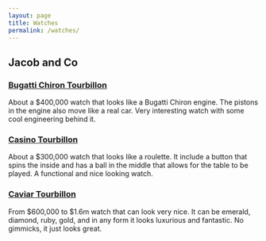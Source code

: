 ```yaml
---
layout: page
title: Watches
permalink: /watches/
---
```


## Jacob and Co

### [Bugatti Chiron Tourbillon](https://jacobandco.com/timepieces/bugatti-chiron-tourbillon?srsltid=AfmBOorBqojtoTTA23P9GMciRWHVKE71SGrrfb-_GF_UZ6HPj6nFz6NV)
About a $400,000 watch that looks like a Bugatti Chiron engine. The pistons in the engine also move like a real car. Very interesting watch with some cool engineering behind it.

### [Casino Tourbillon](https://jacobandco.com/timepieces/casino-tourbillon?srsltid=AfmBOoqx2eo2e2bWU7OGga635MpEV_hr0flMuMcZ4tcWYADrdAgJeP7g)
About a $300,000 watch that looks like a roulette. It include a button that spins the inside and has a ball in the middle that allows for the table to be played. A functional and nice looking watch.

### [Caviar Tourbillon](https://jacobandco.com/timepieces/caviar-tourbillon/white-diamonds-tsavorites)
From $600,000 to $1.6m watch that can look very nice. It can be emerald, diamond, ruby, gold, and in any form it looks luxurious and fantastic. No gimmicks, it just looks great.
